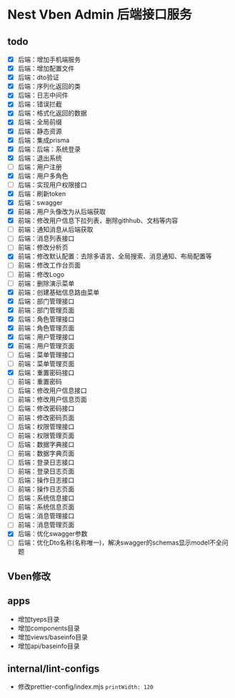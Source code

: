 # Nest Vben Admin 后端接口服务

## todo

- [x] 后端：增加手机端服务
- [x] 后端：增加配置文件
- [x] 后端：dto验证
- [x] 后端：序列化返回的类
- [x] 后端：日志中间件
- [x] 后端：错误拦截
- [x] 后端：格式化返回的数据
- [x] 后端：全局前缀
- [x] 后端：静态资源
- [x] 后端：集成prisma
- [x] 后端：后端：系统登录
- [x] 后端：退出系统
- [ ] 后端：用户注册
- [x] 后端：用户多角色
- [ ] 后端：实现用户权限接口
- [x] 后端：刷新token
- [x] 后端：swagger
- [x] 前端：用户头像改为从后端获取
- [x] 前端：修改用户信息下拉列表，删除githhub、文档等内容
- [ ] 前端：通知消息从后端获取
- [ ] 后端：消息列表接口
- [ ] 前端：修改分析页
- [x] 前端：修改默认配置：去除多语言、全局搜索、消息通知、布局配置等
- [ ] 前端：修改工作台页面
- [ ] 前端：修改Logo
- [ ] 前端：删除演示菜单
- [x] 前端：创建基础信息路由菜单
- [x] 后端：部门管理接口
- [x] 前端：部门管理页面
- [x] 后端：角色管理接口
- [x] 前端：角色管理页面
- [x] 后端：用户管理接口
- [x] 前端：用户管理页面
- [ ] 后端：菜单管理接口
- [ ] 前端：菜单管理页面
- [x] 后端：重置密码接口
- [ ] 前端：重置密码
- [ ] 后端：修改用户信息接口
- [ ] 前端：修改用户信息页面
- [ ] 后端：修改密码接口
- [ ] 前端：修改密码页面
- [ ] 后端：权限管理接口
- [ ] 前端：权限管理页面
- [ ] 后端：数据字典接口
- [ ] 前端：数据字典页面
- [ ] 后端：登录日志接口
- [ ] 前端：登录日志页面
- [ ] 后端：操作日志接口
- [ ] 前端：操作日志页面
- [ ] 后端：系统信息接口
- [ ] 前端：系统信息页面
- [ ] 后端：消息管理接口
- [ ] 前端：消息管理页面
- [x] 后端：优化swagger参数
- [ ] 后端：优化Dto名称(名称唯一)，解决swagger的schemas显示model不全问题

## Vben修改

## apps

- 增加tyeps目录
- 增加components目录
- 增加views/baseinfo目录
- 增加api/baseinfo目录

## internal/lint-configs

- 修改prettier-config/index.mjs `printWidth: 120`
